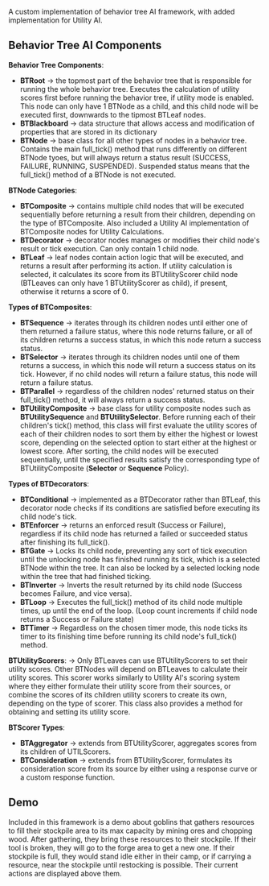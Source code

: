 A custom implementation of behavior tree AI framework, with added implementation for Utility AI.

## Behavior Tree AI Components

__Behavior Tree Components__:
+ __BTRoot__ -> the topmost part of the behavior tree that is responsible for running the whole behavior tree. Executes the calculation of utility scores first before running the behavior tree, if utility mode is enabled. This node can only have 1 BTNode as a child, and this child node will be executed first, downwards to the tipmost BTLeaf nodes.
+ __BTBlackboard__ -> data structure that allows access and modification of properties that are stored in its dictionary
+ __BTNode__ -> base class for all other types of nodes in a behavior tree. Contains the main full_tick() method that runs differently on different BTNode tyoes, but will always return a status result (SUCCESS, FAILURE, RUNNING, SUSPENDED). Suspended status means that the full_tick() method of a BTNode is not executed.

__BTNode Categories__:
* __BTComposite__ -> contains multiple child nodes that will be executed sequentially before returning a result from their children, depending on the type of BTComposite. Also included a Utility AI implementation of BTComposite nodes for Utility Calculations.
* __BTDecorator__ -> decorator nodes manages or modifies their child node's result or tick execution. Can only contain 1 child node.
* __BTLeaf__ -> leaf nodes contain action logic that will be executed, and returns a result after performing its action. If utility calculation is selected, it calculates its score from its BTUtilityScorer child node (BTLeaves can only have 1 BTUtilityScorer as child), if present, otherwise it returns a score of 0.

__Types of BTComposites__:
* __BTSequence__ -> iterates through its children nodes until either one of them returned a failure status, where this node returns failure, or all of its children returns a success status, in which this node return a success status.
* __BTSelector__ -> iterates through its children nodes until one of them returns a success, in which this node will return a success status on its tick. However, if no child nodes will return a failure status, this node will return a failure status.
* __BTParallel__ -> regardless of the children nodes' returned status on their full_tick() method, it will always return a success status.
* __BTUtilityComposite__ -> base class for utility composite nodes such as __BTUtilitySequence__ and __BTUtilitySelector__. Before running each of their children's tick() method, this class will first evaluate the utility scores of each of their children nodes to sort them by either the highest or lowest score, depending on the selected option to start either at the highest or lowest score. After sorting, the child nodes will be executed sequentially, until the specified results satisfy the corresponding type of BTUtilityComposite (__Selector__ or __Sequence__ Policy).

__Types of BTDecorators__:
* __BTConditional__ -> implemented as a BTDecorator rather than BTLeaf, this decorator node checks if its conditions are satisfied before executing its child node's tick.
* __BTEnforcer__ -> returns an enforced result (Success or Failure), regardless if its child node has returned a failed or succeeded status after finishing its full_tick().
* __BTGate__ -> Locks its child node, preventing any sort of tick execution until the unlocking node has finished running its tick, which is a selected BTNode within the tree. It can also be locked by a selected locking node within the tree that had finished ticking.
* __BTInverter__ -> Inverts the result returned by its child node (Success becomes Failure, and vice versa).
* __BTLoop__ -> Executes the full_tick() method of its child node multiple times, up until the end of the loop. (Loop count increments if child node returns a Success or Failure state)
* __BTTimer__ -> Regardless on the chosen timer mode, this node ticks its timer to its finishing time before running its child node's full_tick() method.

__BTUtilityScorers__:
-> Only BTLeaves can use BTUtilityScorers to set their utility scores. Other BTNodes will depend on BTLeaves to calculate their utility scores. This scorer works similarly to Utility AI's scoring system where they either formulate their utility score from their sources, or combine the scores of its children utility scorers to create its own, depending on the type of scorer. This class also provides a method for obtaining and setting its utility score.

__BTScorer Types__:
* __BTAggregator__ -> extends from BTUtilityScorer, aggregates scores from its children of UTILScorers.
* __BTConsideration__ -> extends from BTUtilityScorer, formulates its consideration score from its source by either using a response curve or a custom response function.


## Demo
Included in this framework is a demo about goblins that gathers resources to fill their stockpile area to its max capacity by mining ores and chopping wood. After gathering, they bring these resources to their stockpile. If their tool is broken, they will go to the forge area to get a new one. If their stockpile is full, they would stand idle either in their camp, or if carrying a resource, near the stockpile until restocking is possible. Their current actions are displayed above them.
